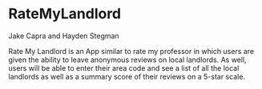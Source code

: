 # RateMyLandlord
Jake Capra and Hayden Stegman

Rate My Landlord is an App similar to rate my professor in which users are given the ability to leave anonymous reviews on local landlords. As well, users will be able to enter their area code and see a list of all the local landlords as well as a summary score of their reviews on a 5-star scale. 
